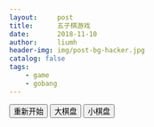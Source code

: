 ```yaml
---
layout:     post
title:      五子棋游戏
date:       2018-11-10
author:     liumh
header-img: img/post-bg-hacker.jpg
catalog: false
tags:
    - game
    - gobang
---
```


<div style="margin:0 auto">
<link rel="stylesheet" type="text/css" href="/css/gobang.css">
<div class="gobang" style="margin:0 auto">
	<button id="restart">重新开始</button>
	<button id="bigbox">大棋盘</button>
	<button id="smallbox">小棋盘</button>
</div>
<canvas id="chess" width="450px" height="450px"></canvas>
<script src="/js/gobang.js" type="text/javascript"></script>
</div>